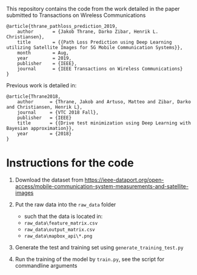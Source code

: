 This repository contains the code from the work detailed in the paper submitted to Transactions on Wireless Communications

```
@article{thrane_pathloss_prediction_2019,
    author       = {Jakob Thrane, Darko Zibar, Henrik L. Christiansen},
    title        = {{Path Loss Prediction using Deep Learning utilizing Satellite Images for 5G Mobile Communication Systems}},
    month        = Aug,
    year         = 2019,
    publisher    = {IEEE},
    journal      = {IEEE Transactions on Wireless Communications}
}
```

Previous work is detailed in:

```
@article{Thrane2018,
    author      = {Thrane, Jakob and Artuso, Matteo and Zibar, Darko and Christiansen, Henrik L},
    journal     = {VTC 2018 Fall},
    publisher   = {IEEE}
    title       = {{Drive test minimization using Deep Learning with Bayesian approximation}},
    year        = {2018}
}

```

# Instructions for the code

1. Download the dataset from 
https://ieee-dataport.org/open-access/mobile-communication-system-measurements-and-satellite-images

2. Put the raw data into the `raw_data` folder
    * such that the data is located in:
    * `raw_data\feature_matrix.csv`
    * `raw_data\output_matrix.csv`
    * `raw_data\mapbox_api\*.png`
3. Generate the test and training set using `generate_training_test.py`
4. Run the training of the model by `train.py`, see the script for commandline arguments